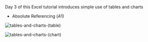 Day 3 of this Excel tutorial introduces simple use of tables and charts

* Absolute Referencing ($A$1)

![tables-and-charts-(table)](https://github.com/user-attachments/assets/4df4c38e-10e2-424a-98fd-47882414a057)

![tables-and-charts-(chart)](https://github.com/user-attachments/assets/e93abf7d-b0a3-441e-81c5-37c3173250f0)
